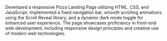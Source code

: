 Developed a responsive Pizza Landing Page utilizing HTML, CSS, and JavaScript. Implemented a fixed navigation bar, smooth scrolling animations using the Scroll Reveal library, and a dynamic dark mode toggle for enhanced user experience. The page showcases proficiency in front-end web development, including responsive design principles and creative use of modern web technologies.
